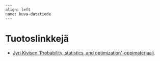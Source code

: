 ```{figure} ../images/rovaniemi.png
---
align: left
name: kuva-datatiede
---
```


# Tuotoslinkkejä


- [Jyri Kivisen 'Probability, statistics, and optimization'-oppimateriaali](https://luma-lapinamk.github.io/jyri-pso).
